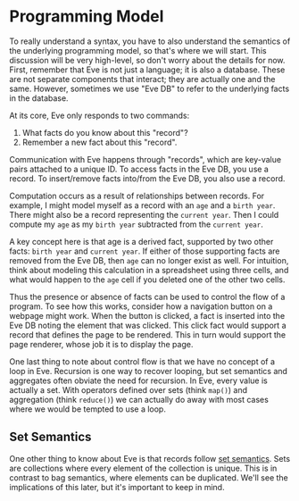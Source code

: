 # Programming Model

To really understand a syntax, you have to also understand the semantics of the underlying programming model, so that's where we will start. This discussion will be very high-level, so don't worry about the details for now. First, remember that Eve is not just a language; it is also a database. These are not separate components that interact; they are actually one and the same. However, sometimes we use "Eve DB" to refer to the underlying facts in the database.

At its core, Eve only responds to two commands:

1. What facts do you know about this "record"?
2. Remember a new fact about this "record".

Communication with Eve happens through "records", which are key-value pairs attached to a unique ID. To access facts in the Eve DB, you use a record. To insert/remove facts into/from the Eve DB, you also use a record.

Computation occurs as a result of relationships between records. For example, I might model myself as a record with an `age` and a `birth year`. There might also be a record representing the `current year`. Then I could compute my `age` as my `birth year` subtracted from the `current year`.

A key concept here is that age is a derived fact, supported by two other facts: `birth year` and `current year`. If either of those supporting facts are removed from the Eve DB, then `age` can no longer exist as well. For intuition, think about modeling this calculation in a spreadsheet using three cells, and what would happen to the `age` cell if you deleted one of the other two cells.

Thus the presence or absence of facts can be used to control the flow of a program. To see how this works, consider how a navigation button on a webpage might work. When the button is clicked, a fact is inserted into the Eve DB noting the element that was clicked. This click fact would support a record that defines the page to be rendered. This in turn would support the page renderer, whose job it is to display the page.

One last thing to note about control flow is that we have no concept of a loop in Eve. Recursion is one way to recover looping, but set semantics and aggregates often obviate the need for recursion. In Eve, every value is actually a set. With operators defined over sets (think `map()`) and aggregation (think `reduce()`) we can actually do away with most cases where we would be tempted to use a loop.

## Set Semantics

One other thing to know about Eve is that records follow [set semantics](https://en.wikipedia.org/wiki/Set_(mathematics)). Sets are collections where every element of the collection is unique. This is in contrast to bag semantics, where elements can be duplicated. We'll see the implications of this later, but it's important to keep in mind.